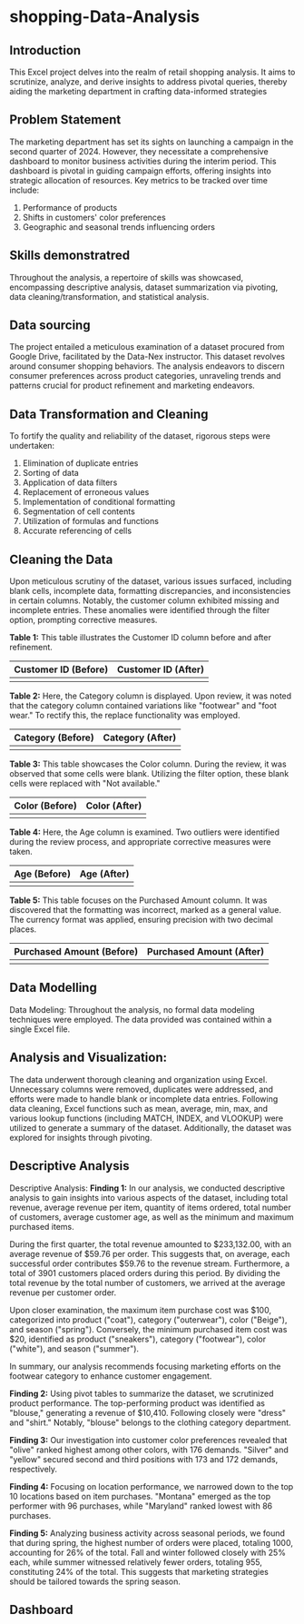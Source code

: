 # shopping-Data-Analysis

## Introduction 
This Excel project delves into the realm of retail shopping analysis. It aims to scrutinize, analyze, and derive insights to address pivotal queries, thereby aiding the marketing department in crafting data-informed strategies

## Problem Statement
The marketing department has set its sights on launching a campaign in the second quarter of 2024. However, they necessitate a comprehensive dashboard to monitor business activities during the interim period. This dashboard is pivotal in guiding campaign efforts, offering insights into strategic allocation of resources. Key metrics to be tracked over time include:

1. Performance of products
2. Shifts in customers' color preferences
3. Geographic and seasonal trends influencing orders

## Skills demonstratred
Throughout the analysis, a repertoire of skills was showcased, encompassing descriptive analysis, dataset summarization via pivoting, data cleaning/transformation, and statistical analysis.

## Data sourcing
The project entailed a meticulous examination of a dataset procured from Google Drive, facilitated by the Data-Nex instructor. This dataset revolves around consumer shopping behaviors. The analysis endeavors to discern consumer preferences across product categories, unraveling trends and patterns crucial for product refinement and marketing endeavors.

## Data Transformation and Cleaning
To fortify the quality and reliability of the dataset, rigorous steps were undertaken:

1. Elimination of duplicate entries
2. Sorting of data
3. Application of data filters
4. Replacement of erroneous values
5. Implementation of conditional formatting
6. Segmentation of cell contents
7. Utilization of formulas and functions
8. Accurate referencing of cells

## Cleaning the Data
Upon meticulous scrutiny of the dataset, various issues surfaced, including blank cells, incomplete data, formatting discrepancies, and inconsistencies in certain columns. Notably, the customer column exhibited missing and incomplete entries. These anomalies were identified through the filter option, prompting corrective measures.

**Table 1:**
This table illustrates the Customer ID column before and after refinement.

| Customer ID (Before) | Customer ID (After) |
|-----------------------|---------------------|
|                       |                     |

**Table 2:**
Here, the Category column is displayed. Upon review, it was noted that the category column contained variations like "footwear" and "foot wear." To rectify this, the replace functionality was employed.

| Category (Before) | Category (After) |
|--------------------|------------------|
|                    |                  |

**Table 3:**
This table showcases the Color column. During the review, it was observed that some cells were blank. Utilizing the filter option, these blank cells were replaced with "Not available."

| Color (Before) | Color (After) |
|----------------|---------------|
|                |               |

**Table 4:**
Here, the Age column is examined. Two outliers were identified during the review process, and appropriate corrective measures were taken.

| Age (Before) | Age (After) |
|--------------|-------------|
|              |             |

**Table 5:**
This table focuses on the Purchased Amount column. It was discovered that the formatting was incorrect, marked as a general value. The currency format was applied, ensuring precision with two decimal places.

| Purchased Amount (Before) | Purchased Amount (After) |
|----------------------------|--------------------------|
|                            |                          |

## Data Modelling
Data Modeling:
Throughout the analysis, no formal data modeling techniques were employed. The data provided was contained within a single Excel file.

## Analysis and Visualization:
The data underwent thorough cleaning and organization using Excel. Unnecessary columns were removed, duplicates were addressed, and efforts were made to handle blank or incomplete data entries. Following data cleaning, Excel functions such as mean, average, min, max, and various lookup functions (including MATCH, INDEX, and VLOOKUP) were utilized to generate a summary of the dataset. Additionally, the dataset was explored for insights through pivoting.

## Descriptive Analysis
Descriptive Analysis:
**Finding 1:**
In our analysis, we conducted descriptive analysis to gain insights into various aspects of the dataset, including total revenue, average revenue per item, quantity of items ordered, total number of customers, average customer age, as well as the minimum and maximum purchased items. 

During the first quarter, the total revenue amounted to $233,132.00, with an average revenue of $59.76 per order. This suggests that, on average, each successful order contributes $59.76 to the revenue stream. Furthermore, a total of 3901 customers placed orders during this period. By dividing the total revenue by the total number of customers, we arrived at the average revenue per customer order.

Upon closer examination, the maximum item purchase cost was $100, categorized into product ("coat"), category ("outerwear"), color ("Beige"), and season ("spring"). Conversely, the minimum purchased item cost was $20, identified as product ("sneakers"), category ("footwear"), color ("white"), and season ("summer"). 

In summary, our analysis recommends focusing marketing efforts on the footwear category to enhance customer engagement.

**Finding 2:**
Using pivot tables to summarize the dataset, we scrutinized product performance. The top-performing product was identified as "blouse," generating a revenue of $10,410. Following closely were "dress" and "shirt." Notably, "blouse" belongs to the clothing category department.

**Finding 3:**
Our investigation into customer color preferences revealed that "olive" ranked highest among other colors, with 176 demands. "Silver" and "yellow" secured second and third positions with 173 and 172 demands, respectively.

**Finding 4:**
Focusing on location performance, we narrowed down to the top 10 locations based on item purchases. "Montana" emerged as the top performer with 96 purchases, while "Maryland" ranked lowest with 86 purchases.

**Finding 5:**
Analyzing business activity across seasonal periods, we found that during spring, the highest number of orders were placed, totaling 1000, accounting for 26% of the total. Fall and winter followed closely with 25% each, while summer witnessed relatively fewer orders, totaling 955, constituting 24% of the total. This suggests that marketing strategies should be tailored towards the spring season.

## Dashboard
![]()
